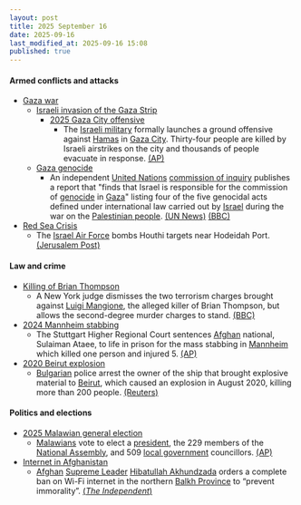 ```yaml
---
layout: post
title: 2025 September 16
date: 2025-09-16
last_modified_at: 2025-09-16 15:08
published: true
---
```



#### Armed conflicts and attacks

* [Gaza war](https://en.wikipedia.org/wiki/Gaza_war "Gaza war")
  * [Israeli invasion of the Gaza Strip](https://en.wikipedia.org/wiki/Israeli_invasion_of_the_Gaza_Strip "Israeli invasion of the Gaza Strip")
    * [2025 Gaza City offensive](https://en.wikipedia.org/wiki/2025_Gaza_City_offensive "2025 Gaza City offensive")
      * The [Israeli military](https://en.wikipedia.org/wiki/Israel_Defense_Forces "Israel Defense Forces") formally launches a ground offensive against [Hamas](https://en.wikipedia.org/wiki/Hamas "Hamas") in [Gaza City](https://en.wikipedia.org/wiki/Gaza_City "Gaza City"). Thirty-four people are killed by Israeli airstrikes on the city and thousands of people evacuate in response. [(AP)](https://apnews.com/article/israel-hamas-wars-09-16-2025-bfd8d7c9f75a9da3e101fb3c8cf6c518)
  * [Gaza genocide](https://en.wikipedia.org/wiki/Gaza_genocide "Gaza genocide")
    * An independent [United Nations](https://en.wikipedia.org/wiki/United_Nations "United Nations") [commission of inquiry](https://en.wikipedia.org/wiki/Independent_International_Commission_of_Inquiry_on_the_Occupied_Palestinian_Territory "Independent International Commission of Inquiry on the Occupied Palestinian Territory") publishes a report that "finds that Israel is responsible for the commission of [genocide](https://en.wikipedia.org/wiki/Genocide "Genocide") in [Gaza](https://en.wikipedia.org/wiki/Gaza_Strip "Gaza Strip")" listing four of the five genocidal acts defined under international law carried out by [Israel](https://en.wikipedia.org/wiki/Israel "Israel") during the war on the [Palestinian people](https://en.wikipedia.org/wiki/Palestinian_people "Palestinian people"). [(UN News)](https://news.un.org/en/story/2025/09/1165856) [(BBC)](https://www.bbc.com/news/articles/c8641wv0n4go)
* [Red Sea Crisis](https://en.wikipedia.org/wiki/Red_Sea_Crisis "Red Sea Crisis")
  * The [Israel Air Force](https://en.wikipedia.org/wiki/Israel_Air_Force "Israel Air Force") bombs Houthi targets near Hodeidah Port. [(Jerusalem Post)](https://www.jpost.com/israel-news/defense-news/article-867640)

#### Law and crime

* [Killing of Brian Thompson](https://en.wikipedia.org/wiki/Killing_of_Brian_Thompson "Killing of Brian Thompson")
  * A New York judge dismisses the two terrorism charges brought against [Luigi Mangione](https://en.wikipedia.org/wiki/Luigi_Mangione "Luigi Mangione"), the alleged killer of Brian Thompson, but allows the second-degree murder charges to stand. [(BBC)](https://www.bbc.com/news/articles/cj4y2p8qq5qo)
* [2024 Mannheim stabbing](https://en.wikipedia.org/wiki/2024_Mannheim_stabbing "2024 Mannheim stabbing")
  * The Stuttgart Higher Regional Court sentences [Afghan](https://en.wikipedia.org/wiki/Afghanistan "Afghanistan") national, Sulaiman Ataee, to life in prison for the mass stabbing in [Mannheim](https://en.wikipedia.org/wiki/Mannheim "Mannheim") which killed one person and injured 5. [(AP)](https://apnews.com/article/germany-police-killing-mannheim-verdict-ebe0777ce0b6313d5026755830129fd1)
* [2020 Beirut explosion](https://en.wikipedia.org/wiki/2020_Beirut_explosion "2020 Beirut explosion")
  * [Bulgarian](https://en.wikipedia.org/wiki/Bulgaria "Bulgaria") police arrest the owner of the ship that brought explosive material to [Beirut](https://en.wikipedia.org/wiki/Beirut "Beirut"), which caused an explosion in August 2020, killing more than 200 people. [(Reuters)](https://www.reuters.com/world/middle-east/bulgaria-arrests-russian-shipowner-relation-deadly-2020-beirut-blast-2025-09-16/)

#### Politics and elections

* [2025 Malawian general election](https://en.wikipedia.org/wiki/2025_Malawian_general_election "2025 Malawian general election")
  * [Malawians](https://en.wikipedia.org/wiki/Malawi "Malawi") vote to elect a [president](https://en.wikipedia.org/wiki/President_of_Malawi "President of Malawi"), the 229 members of the [National Assembly](https://en.wikipedia.org/wiki/National_Assembly_%28Malawi%29 "National Assembly (Malawi)"), and 509 [local government](https://en.wikipedia.org/wiki/Politics_of_Malawi#Local_government "Politics of Malawi") councillors. [(AP)](https://apnews.com/article/election-malawi-president-parliament-africa-chakwera-397aa544946efd6e1dfc0258d406bfdf)
* [Internet in Afghanistan](https://en.wikipedia.org/wiki/Internet_in_Afghanistan "Internet in Afghanistan")
  * [Afghan](https://en.wikipedia.org/wiki/Afghanistan "Afghanistan") [Supreme Leader](https://en.wikipedia.org/wiki/Supreme_Leader_of_Afghanistan "Supreme Leader of Afghanistan") [Hibatullah Akhundzada](https://en.wikipedia.org/wiki/Hibatullah_Akhundzada "Hibatullah Akhundzada") orders a complete ban on Wi-Fi internet in the northern [Balkh Province](https://en.wikipedia.org/wiki/Balkh_Province "Balkh Province") to “prevent immorality”. [(*The Independent*)](https://www.independent.co.uk/news/taliban-balkh-afghan-jalalabad-b2827557.html)
